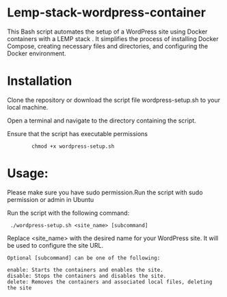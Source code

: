 # Lemp-stack-wordpress-container
 This Bash script automates the setup of a WordPress site using Docker containers with a LEMP stack . It simplifies the process of installing Docker 
  Compose, creating necessary files and directories, and configuring the Docker environment.
# Installation
Clone the repository or download the script file wordpress-setup.sh to your local machine.

Open a terminal and navigate to the directory containing the script.

Ensure that the script has executable permissions

            chmod +x wordpress-setup.sh
# Usage:
Please make sure you have sudo permission.Run the script with sudo permission or admin in Ubuntu

Run the script with the following command:
     
     ./wordpress-setup.sh <site_name> [subcommand]

Replace <site_name> with the desired name for your WordPress site. It will be used to configure the site URL.

    Optional [subcommand] can be one of the following:
    
    enable: Starts the containers and enables the site.
    disable: Stops the containers and disables the site.
    delete: Removes the containers and associated local files, deleting the site


